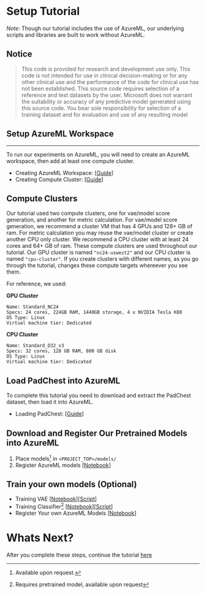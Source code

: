 # Setup Tutorial

_Note_: Though our tutorial includes the use of AzureML, our underlying scripts and libraries are built to work without AzureML.

## Notice
> This code is provided for research and development use only. This code is not intended for use in clinical decision-making or for any other clinical use and the performance of the code for clinical use has not been established. This source code requires selection of a reference and test datasets by the user. Microsoft does not warrant the suitability or accuracy of any predictive model generated using this source code. You bear sole responsibility for selection of a training dataset and for evaluation and use of any resulting model

## Setup AzureML Workspace
---
To run our experiments on AzureML, you will need to create an AzureML workspace, then add at least one compute cluster.
- Creating AzureML Workspace: [[Guide](https://docs.microsoft.com/en-us/azure/machine-learning/quickstart-create-resources#create-the-workspace)]
- Creating Compute Cluster: [[Guide](https://docs.microsoft.com/en-us/azure/machine-learning/how-to-create-attach-compute-cluster)]

## Compute Clusters
Our tutorial used two compute clusters, one for vae/model score generation, and another for metric calculation.
For vae/model score generation, we recommend a cluster VM that has 4 GPUs and 128+ GB of ram.
For metric calculation you may reuse the vae/model cluster or create another CPU only cluster. We recommend a CPU cluster with at least 24 cores and 64+ GB of ram.
These compute clusters are used throughout our tutorial.  Our GPU cluster is named `"nc24-uswest2"` and our CPU cluster is named `"cpu-cluster"`.  If you create clusters with different names, as you go through the tutorial, changes these compute targets whereever you see them.

For reference, we used:

**GPU Cluster**
```
Name: Standard_NC24
Specs: 24 cores, 224GB RAM, 1440GB storage, 4 x NVIDIA Tesla K80
OS Type: Linux
Virtual machine tier: Dedicated
```

**CPU Cluster**

```
Name: Standard_D32_v3
Specs: 32 cores, 128 GB RAM, 800 GB disk
OS Type: Linux
Virtual machine tier: Dedicated
```

## Load PadChest into AzureML
To complete this tutorial you need to download and extract the PadChest dataset, then load it into AzureML.  
 - Loading PadChest: [[Guide](https://github.com/microsoft/Medical-Imaging-AI-RSNA-2021-Demo/tree/main/1.Load%20Data)]

## Download and Register Our Pretrained Models into AzureML

1. Place models[^1] in `<PROJECT_TOP>/models/`
2. Register AzureML models [[Notebook](./register_azureml_models.ipynb)]


[^1]: Available upon request.
## Train your own models (Optional)

 - Training VAE [[Notebook](./train_vae.ipynb)][[Script](../../src/scripts/vae/train.py)]
 - Training Classifier[^2] [[Notebook](./train_model.ipynb)][[Script](../../src/scripts/finetune/train.py)]
 - Register Your own AzureML Models [[Notebook](./register_azureml_models.ipynb)]

[^2]: Requires pretrained model, available upon request
# Whats Next?

After you complete these steps, continue the tutorial [here](../calculate_drift/README.md)


